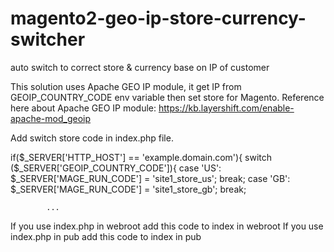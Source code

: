 # magento2-geo-ip-store-currency-switcher
auto switch to correct store &amp; currency base on IP of customer

This solution uses Apache GEO IP module, it get IP from GEOIP_COUNTRY_CODE env variable then set store for Magento. Reference here about Apache GEO IP module: https://kb.layershift.com/enable-apache-mod_geoip


Add switch store code in index.php file. 

if($_SERVER['HTTP_HOST'] == 'example.domain.com'){
    switch ($_SERVER['GEOIP_COUNTRY_CODE']){
        case 'US':
            $_SERVER['MAGE_RUN_CODE'] = 'site1_store_us';
            break;
        case 'GB':
            $_SERVER['MAGE_RUN_CODE'] = 'site1_store_gb';
            break;
            
            ...

If you use index.php in webroot add this code to index in webroot
If you use index.php in pub add this code to index in pub

